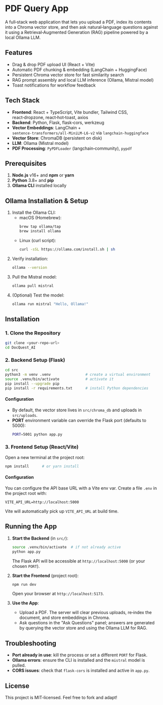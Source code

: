 # PDF Query App

A full‑stack web application that lets you upload a PDF, index its contents into a Chroma vector store, and then ask natural‑language questions against it using a Retrieval‑Augmented Generation (RAG) pipeline powered by a local Ollama LLM.

## Features

- Drag & drop PDF upload UI (React + Vite)
- Automatic PDF chunking & embedding (LangChain + HuggingFace)
- Persistent Chroma vector store for fast similarity search
- RAG prompt assembly and local LLM inference (Ollama, Mistral model)
- Toast notifications for workflow feedback

## Tech Stack

- **Frontend**: React + TypeScript, Vite bundler, Tailwind CSS, react‑dropzone, react‑hot‑toast, axios
- **Backend**: Python, Flask, flask‑cors, werkzeug
- **Vector Embeddings**: LangChain + `sentence‑transformers/all‑MiniLM‑L6‑v2` via `langchain‑huggingface`
- **Vector Store**: ChromaDB (persistent on disk)
- **LLM**: Ollama (Mistral model)
- **PDF Processing**: `PyPDFLoader` (langchain‑community), `pypdf`

## Prerequisites

1. **Node.js** v16+ and **npm** or **yarn**
2. **Python** 3.8+ and **pip**
3. **Ollama CLI** installed locally

## Ollama Installation & Setup

1. Install the Ollama CLI:
   - macOS (Homebrew):
     ```bash
     brew tap ollama/tap
     brew install ollama
     ```
   - Linux (curl script):
     ```bash
     curl -sSL https://ollama.com/install.sh | sh
     ```
2. Verify installation:
   ```bash
   ollama --version
   ```
3. Pull the Mistral model:
   ```bash
   ollama pull mistral
   ```
4. (Optional) Test the model:
   ```bash
   ollama run mistral "Hello, Ollama!"
   ```

## Installation

### 1. Clone the Repository

```bash
git clone <your-repo-url>
cd DocQuest_AI
```

### 2. Backend Setup (Flask)

```bash
cd src
python3 -m venv .venv                # create a virtual environment
source .venv/bin/activate            # activate it
pip install --upgrade pip
pip install -r requirements.txt      # install Python dependencies
```

#### Configuration

- By default, the vector store lives in `src/chroma_db` and uploads in `src/uploads`.
- **PORT** environment variable can override the Flask port (defaults to 5000):
  ```bash
  PORT=5001 python app.py
  ```

### 3. Frontend Setup (React/Vite)

Open a new terminal at the project root:

```bash
npm install      # or yarn install
```

#### Configuration

You can configure the API base URL with a Vite env var. Create a file `.env` in the project root with:

```dotenv
VITE_API_URL=http://localhost:5000
```

Vite will automatically pick up `VITE_API_URL` at build time.

## Running the App

1. **Start the Backend** (in `src/`):
   ```bash
   source .venv/bin/activate  # if not already active
   python app.py
   ```
   The Flask API will be accessible at `http://localhost:5000` (or your chosen `PORT`).

2. **Start the Frontend** (project root):
   ```bash
   npm run dev
   ```
   Open your browser at `http://localhost:5173`.

3. **Use the App**:
   - Upload a PDF. The server will clear previous uploads, re‑index the document, and store embeddings in Chroma.
   - Ask questions in the "Ask Questions" panel; answers are generated by querying the vector store and using the Ollama LLM for RAG.

## Troubleshooting

- **Port already in use**: kill the process or set a different `PORT` for Flask.
- **Ollama errors**: ensure the CLI is installed and the `mistral` model is pulled.
- **CORS issues**: check that `flask-cors` is installed and active in `app.py`.

## License

This project is MIT‑licensed. Feel free to fork and adapt! 
